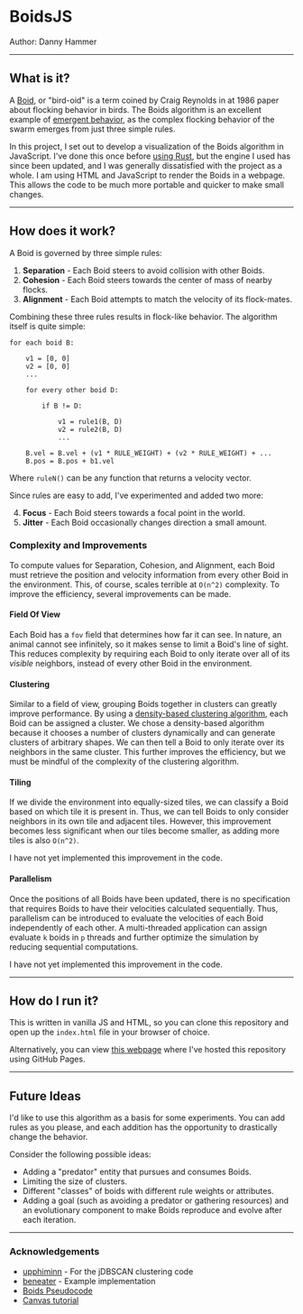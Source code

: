 # BoidsJS
Author: Danny Hammer

---

## What is it?

A [Boid](https://en.wikipedia.org/wiki/Boids), or "bird-oid" is a term coined by Craig Reynolds in at 1986 paper about flocking behavior in birds.
The Boids algorithm is an excellent example of [emergent behavior](https://en.wikipedia.org/wiki/Emergence), as the complex flocking behavior of the swarm emerges from just three simple rules.

In this project, I set out to develop a visualization of the Boids algorithm in JavaScript. I've done this once before [using Rust](https://github.com/HammerAPI/boids), but the engine I used has since been updated, and I was generally dissatisfied with the project as a whole.
I am using HTML and JavaScript to render the Boids in a webpage.
This allows the code to be much more portable and quicker to make small changes.

---

## How does it work?

A Boid is governed by three simple rules:
1. **Separation** - Each Boid steers to avoid collision with other Boids.
2. **Cohesion** - Each Boid steers towards the center of mass of nearby flocks.
3. **Alignment** - Each Boid attempts to match the velocity of its flock-mates.

Combining these three rules results in flock-like behavior.
The algorithm itself is quite simple:

```
for each boid B:

    v1 = [0, 0]
    v2 = [0, 0]
    ...

    for every other boid D:

        if B != D:

            v1 = rule1(B, D)
            v2 = rule2(B, D)
            ...

    B.vel = B.vel + (v1 * RULE_WEIGHT) + (v2 * RULE_WEIGHT) + ...
    B.pos = B.pos + b1.vel
```

Where `ruleN()` can be any function that returns a velocity vector.

Since rules are easy to add, I've experimented and added two more:

4. **Focus** - Each Boid steers towards a focal point in the world.
5. **Jitter** - Each Boid occasionally changes direction a small amount.


### Complexity and Improvements

To compute values for Separation, Cohesion, and Alignment, each Boid must retrieve the position and velocity information from every other Boid in the environment.
This, of course, scales terrible at `O(n^2)` complexity.
To improve the efficiency, several improvements can be made.

#### Field Of View

Each Boid has a `fov` field that determines how far it can see.
In nature, an animal cannot see infinitely, so it makes sense to limit a Boid's line of sight.
This reduces complexity by requiring each Boid to only iterate over all of its *visible* neighbors, instead of every other Boid in the environment.

#### Clustering

Similar to a field of view, grouping Boids together in clusters can greatly improve performance.
By using a [density-based clustering algorithm](https://en.wikipedia.org/wiki/DBSCAN), each Boid can be assigned a cluster.
We chose a density-based algorithm because it chooses a number of clusters dynamically and can generate clusters of arbitrary shapes.
We can then tell a Boid to only iterate over its neighbors in the same cluster.
This further improves the efficiency, but we must be mindful of the complexity of the clustering algorithm.

#### Tiling

If we divide the environment into equally-sized tiles, we can classify a Boid based on which tile it is present in.
Thus, we can tell Boids to only consider neighbors in its own tile and adjacent tiles.
However, this improvement becomes less significant when our tiles become smaller, as adding more tiles is also `O(n^2)`.

I have not yet implemented this improvement in the code.


#### Parallelism

Once the positions of all Boids have been updated, there is no specification that requires Boids to have their velocities calculated sequentially.
Thus, parallelism can be introduced to evaluate the velocities of each Boid independently of each other.
A multi-threaded application can assign evaluate `k` boids in `p` threads and further optimize the simulation by reducing sequential computations.

I have not yet implemented this improvement in the code.

---

## How do I run it?

This is written in vanilla JS and HTML, so you can clone this repository and open up the `index.html` file in your browser of choice.

Alternatively, you can view [this webpage](https://dannyhammer.github.io/BoidsJS/) where I've hosted this repository using GitHub Pages.

---

## Future Ideas

I'd like to use this algorithm as a basis for some experiments.
You can add rules as you please, and each addition has the opportunity to drastically change the behavior.

Consider the following possible ideas:

* Adding a "predator" entity that pursues and consumes Boids.
* Limiting the size of clusters.
* Different "classes" of boids with different rule weights or attributes.
* Adding a goal (such as avoiding a predator or gathering resources) and an evolutionary component to make Boids reproduce and evolve after each iteration.

---

### Acknowledgements

* [upphiminn](https://github.com/upphiminn/jDBSCAN) - For the jDBSCAN clustering code
* [beneater](https://github.com/beneater/boids) - Example implementation
* [Boids Pseudocode](http://www.kfish.org/boids/pseudocode.html)
* [Canvas tutorial](https://developer.mozilla.org/en-US/docs/Web/API/Canvas_API/Tutorial)
